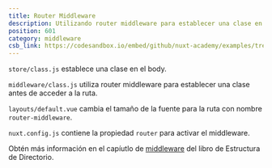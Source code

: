 ```yaml
---
title: Router Middleware
description: Utilizando router middleware para establecer una clase en body y aplicarle diferentes estilos dependiento de la ruta.
position: 601
category: middleware
csb_link: https://codesandbox.io/embed/github/nuxt-academy/examples/tree/master/middleware/router-middleware?fontsize=14&hidenavigation=1&module=%2Fnuxt.config.js&theme=dark&view=editor
---
```


<example-intro></example-intro>

`store/class.js` establece una clase en el body.

`middleware/class.js` utiliza router middleware para establecer una clase antes de acceder a la ruta.

`layouts/default.vue` cambia el tamaño de la fuente para la ruta con nombre `router-middleware`.

`nuxt.config.js` contiene la propiedad `router` para activar el middleware.

<base-alert type="next">

Obtén más información en el capíutlo de [middleware](/docs/2.x/directory-structure/middleware#router-middleware) del libro de Estructura de Directorio.

</base-alert>

<code-sandbox :src="csb_link"></code-sandbox>
